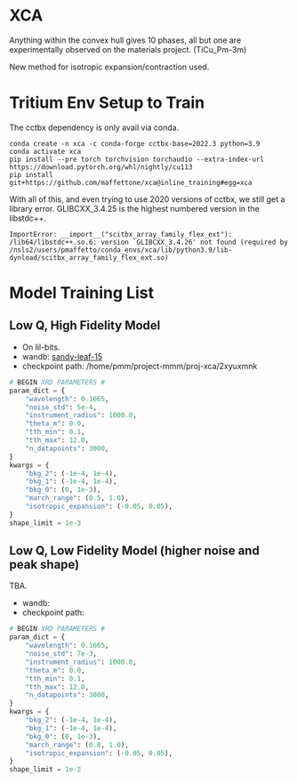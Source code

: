 XCA
===
Anything within the convex hull gives 10 phases, all but one are experimentally
observed on the materials project. (TiCu_Pm-3m)


New method for isotropic expansion/contraction used. 

Tritium Env Setup to Train
==========================
The cctbx dependency is only avail via conda. 
```shell
conda create -n xca -c conda-forge cctbx-base=2022.3 python=3.9
conda activate xca
pip install --pre torch torchvision torchaudio --extra-index-url https://download.pytorch.org/whl/nightly/cu113
pip install git+https://github.com/maffettone/xca@inline_training#egg=xca
```
With all of this, and even trying to use 2020 versions of cctbx, we still get a library error.
GLIBCXX_3.4.25 is the highest numbered version in the libstdc++.
```shell
ImportError: __import__("scitbx_array_family_flex_ext"): /lib64/libstdc++.so.6: version `GLIBCXX_3.4.26' not found (required by /nsls2/users/pmaffetto/conda_envs/xca/lib/python3.9/lib-dynload/scitbx_array_family_flex_ext.so)
```



Model Training List
===================

Low Q, High Fidelity Model
--------------------------
- On lil-bits. 
- wandb: [sandy-leaf-15](https://wandb.ai/phillip-maffettone/proj-xca/runs/2xyuxmnk)
- checkpoint path: /home/pmm/project-mmm/proj-xca/2xyuxmnk
```python
# BEGIN XRD PARAMETERS #
param_dict = {
    "wavelength": 0.1665,
    "noise_std": 5e-4,
    "instrument_radius": 1000.0,
    "theta_m": 0.0,
    "tth_min": 0.1,
    "tth_max": 12.0,
    "n_datapoints": 3000,
}
kwargs = {
    "bkg_2": (-1e-4, 1e-4),
    "bkg_1": (-1e-4, 1e-4),
    "bkg_0": (0, 1e-3),
    "march_range": (0.5, 1.0),
    "isotropic_expansion": (-0.05, 0.05),
}
shape_limit = 1e-3
```

Low Q, Low Fidelity Model (higher noise and peak shape)
-------------------------------------------------------
TBA.
- wandb: 
- checkpoint path: 
```python
# BEGIN XRD PARAMETERS #
param_dict = {
    "wavelength": 0.1665,
    "noise_std": 7e-3,
    "instrument_radius": 1000.0,
    "theta_m": 0.0,
    "tth_min": 0.1,
    "tth_max": 12.0,
    "n_datapoints": 3000,
}
kwargs = {
    "bkg_2": (-1e-4, 1e-4),
    "bkg_1": (-1e-4, 1e-4),
    "bkg_0": (0, 1e-3),
    "march_range": (0.8, 1.0),
    "isotropic_expansion": (-0.05, 0.05),
}
shape_limit = 1e-2
```
